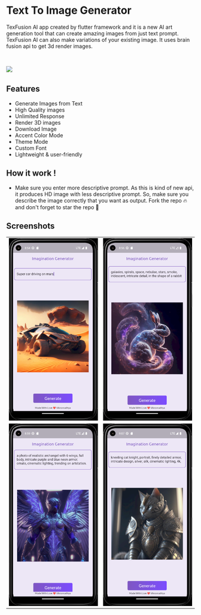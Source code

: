 # Text To Image Generator

TexFusion AI app created by flutter framework and it is a new AI art generation tool that can create amazing images from just text prompt. TexFusion AI can also make variations of your existing image. It uses brain fusion api to get 3d render images.

<Br>
<p align="left">
<a href="https://github.com/VikramadityaDev/text_to_image_gen/releases/download/v1.0.3/app-armeabi-v7a-release.apk"><img src="https://img.shields.io/github/downloads/VikramadityaDev/text_to_image_gen/total?color=g&label=Downloads&logo=android&logoColor=white&style=for-the-badge"></a>
</p>

## Features
- Generate Images from Text
- High Quality images
- Unlimited Response
- Render 3D images
- Download Image
- Accent Color Mode
- Theme Mode
- Custom Font
- Lightweight & user-friendly

## How it work !
- Make sure you enter more descriptive prompt. As this is kind of new api, it produces HD image with less descriptive prompt. So, make sure you describe the image correctly that you want as output.
Fork the repo 🔥 and don't forget to star the repo 🌟

## Screenshots
<Table>
    <tr>
        <td><img src="screenshots/Screenshot 1.png" width=300/></td>
        <td><img src="screenshots/Screenshot 2.png" width=300/></td>
    </tr>
    <tr>
        <td><img src="screenshots/Screenshot 3.png" width=300/></td>
        <td><img src="screenshots/Screenshot 4.png" width=300/></td>
    </tr>
</Table>
